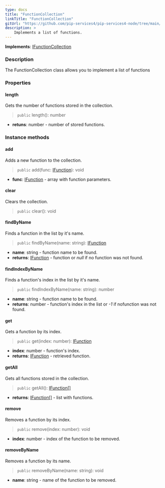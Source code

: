 ```yaml
---
type: docs
title: "FunctionCollection"
linkTitle: "FunctionCollection"
gitUrl: "https://github.com/pip-services4/pip-services4-node/tree/main/pip-services4-expressions-node"
description: > 
    Implements a list of functions.
---
```


**Implements**: [IFunctionCollection](../ifunction_collection)

### Description

The FunctionCollection class allows you to implement a list of functions


### Properties

#### length
Gets the number of functions stored in the collection.
> `public` length(): number

- **retuns**: number - number of stored functions.

### Instance methods

#### add
Adds a new function to the collection.

> `public` add(func: [IFunction](../ifunction)): void 

- **func**: [IFunction](../ifunction) - array with function parameters.


#### clear
Clears the collection.

> `public` clear(): void


#### findByName
Finds a function in the list by it's name.

> `public` findByName(name: string): [IFunction](../ifunction)

- **name**: string - function name to be found.
- **returns**: [IFunction](../ifunction) - function or *null* if no function was not found.

#### findIndexByName
Finds a function's index in the list by it's name. 

> `public` findIndexByName(name: string): number

- **name**: string - function name to be found.
- **returns**: number - function's index in the list or *-1* if nofunction was not found.

#### get
Gets a function by its index.

> `public` get(index: number): [IFunction](../ifunction)

- **index**: number - function's index.
- **returns**: [IFunction](../ifunction) - retrieved function.

#### getAll
Gets all functions stored in the collection.

> `public` getAll(): [IFunction[]](../ifunction)

- **returns**: [IFunction[]](../ifunction) - list with functions.


#### remove
Removes a function by its index.
> `public` remove(index: number): void

- **index**: number - index of the function to be removed.

#### removeByName
Removes a function by its name.
> `public` removeByName(name: string): void

- **name**: string - name of the function to be removed.
